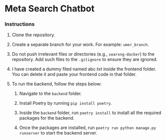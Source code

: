 # Meta Search Chatbot

### Instructions

1. Clone the repository.

2. Create a separate branch for your work. For example: `umer_branch`.

3. Do not push irrelevant files or directories (e.g., `searxng-docker`) to the repository. Add such files to the `.gitignore` to ensure they are ignored.

4. I have created a dummy filed named abc.txt inside the frontend folder. You can delete it and paste your frontend code in that folder.

5. To run the backend, follow the steps below:

   1. Navigate to the `backend` folder.

   2. Install Poetry by running `pip install poetry`.

   3. Inside the `backend` folder, run `poetry install` to install all the required packages for the backend.

   4. Once the packages are installed, run `poetry run python manage.py runserver` to start the backend server.
